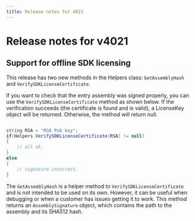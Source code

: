 ```yaml
---
title: Release notes for 4021
---
```


# Release notes for v4021

## Support for offline SDK licensing
This release has two new methods in the Helpers class: `GetAssemblyHash` and `VerifySDKLicenseCertificate`.

If you want to check that the entry assembly was signed properly, you can use the `VerifySDKLicenseCertificate` method
as shown below. If the verification succeeds (the certificate is found and is valid), a LicenseKey object will be returned.
Otherwise, the method will return null.

```cs

string RSA = "RSA Pub key";
if(Helpers.VerifySDKLicenseCertificate(RSA) != null)
{
    // all ok.
}
else 
{
    // signature incorrect.
}
```

The `GetAssemblyHash` is a helper method to `VerifySDKLicenseCertificate` and is not intended to be used on its own. However,
it can be useful when debugging or when a customer has issues getting it to work. This method returns an `AssemblySignature`
object, which contains the path to the assembly and its SHA512 hash.